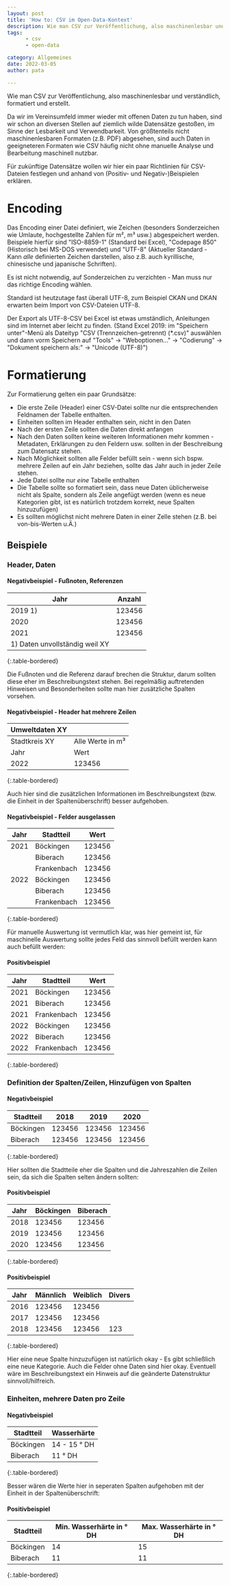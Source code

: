 ```yaml
---
layout: post
title: 'How to: CSV im Open-Data-Kontext'
description: Wie man CSV zur Veröffentlichung, also maschinenlesbar und verständlich, formatiert und erstellt.
tags: 
      - csv
      - open-data

category: Allgemeines
date: 2022-03-05
author: pata

---
```


Wie man CSV zur Veröffentlichung, also maschinenlesbar und verständlich, formatiert und erstellt.

Da wir im Vereinsumfeld immer wieder mit offenen Daten zu tun haben, sind wir schon an diversen Stellen auf ziemlich wilde Datensätze gestoßen, im Sinne der Lesbarkeit und Verwendbarkeit.
Von größtenteils nicht maschinenlesbaren Formaten (z.B. PDF) abgesehen, sind auch Daten in geeigneteren Formaten wie CSV häufig nicht ohne manuelle Analyse und Bearbeitung maschinell nutzbar.

Für zukünftige Datensätze wollen wir hier ein paar Richtlinien für CSV-Dateien festlegen und anhand von (Positiv- und Negativ-)Beispielen erklären.

# Encoding
Das Encoding einer Datei definiert, wie Zeichen (besonders Sonderzeichen wie Umlaute, hochgestellte Zahlen für m², m³ usw.) abgespeichert werden. Beispiele hierfür sind "ISO-8859-1" (Standard bei Excel), "Codepage 850" (Historisch bei MS-DOS verwendet) und "UTF-8" (Aktueller Standard - Kann _alle_ definierten Zeichen darstellen, also z.B. auch kyrillische, chinesische und japanische Schriften).

Es ist nicht notwendig, auf Sonderzeichen zu verzichten - Man muss nur das richtige Encoding wählen.

Standard ist heutzutage fast überall UTF-8, zum Beispiel CKAN und DKAN erwarten beim Import von CSV-Dateien UTF-8.

Der Export als UTF-8-CSV bei Excel ist etwas umständlich, Anleitungen sind im Internet aber leicht zu finden. (Stand Excel 2019: im "Speichern unter"-Menü als Dateityp "CSV (Trennzeichen-getrennt) (*.csv)" auswählen und dann vorm Speichern auf "Tools" -> "Weboptionen..." -> "Codierung" -> "Dokument speichern als:" -> "Unicode (UTF-8)")

# Formatierung
Zur Formatierung gelten ein paar Grundsätze:
- Die erste Zeile (Header) einer CSV-Datei sollte nur die entsprechenden Feldnamen der Tabelle enthalten.
- Einheiten sollten im Header enthalten sein, nicht in den Daten
- Nach der ersten Zeile sollten die Daten direkt anfangen
- Nach den Daten sollten keine weiteren Informationen mehr kommen - Metadaten, Erklärungen zu den Feldern usw. sollten in der Beschreibung zum Datensatz stehen.
- Nach Möglichkeit sollten alle Felder befüllt sein - wenn sich bspw. mehrere Zeilen auf ein Jahr beziehen, sollte das Jahr auch in jeder Zeile stehen.
- Jede Datei sollte nur _eine_ Tabelle enthalten
- Die Tabelle sollte so formatiert sein, dass neue Daten üblicherweise nicht als Spalte, sondern als Zeile angefügt werden (wenn es neue Kategorien gibt, ist es natürlich trotzdem korrekt, neue Spalten hinzuzufügen)
- Es sollten möglichst nicht mehrere Daten in einer Zelle stehen (z.B. bei von-bis-Werten u.Ä.)

## Beispiele

### Header, Daten

#### Negativbeispiel - Fußnoten, Referenzen

| Jahr                           | Anzahl |
|--------------------------------|--------|
| 2019 1)                        | 123456 |
| 2020                           | 123456 |
| 2021                           | 123456 |
| 1) Daten unvollständig weil XY |        |
{:.table-bordered}

Die Fußnoten und die Referenz darauf brechen die Struktur, darum sollten diese eher im Beschreibungstext stehen.
Bei regelmäßig auftretenden Hinweisen und Besonderheiten sollte man hier zusätzliche Spalten vorsehen.

#### Negativbeispiel - Header hat mehrere Zeilen

| Umweltdaten XY |                  |
|----------------|------------------|
| Stadtkreis XY  | Alle Werte in m³ |
| Jahr           | Wert             |
| 2022           | 123456           |
{:.table-bordered}

Auch hier sind die zusätzlichen Informationen im Beschreibungstext (bzw. die Einheit in der Spaltenüberschrift) besser aufgehoben.

#### Negativbeispiel - Felder ausgelassen

| Jahr | Stadtteil   | Wert   |
|------|-------------|--------|
| 2021 | Böckingen   | 123456 |
|      | Biberach    | 123456 |
|      | Frankenbach | 123456 |
| 2022 | Böckingen   | 123456 |
|      | Biberach    | 123456 |
|      | Frankenbach | 123456 |
{:.table-bordered}

Für manuelle Auswertung ist vermutlich klar, was hier gemeint ist, für maschinelle Auswertung sollte jedes Feld das sinnvoll befüllt werden kann auch befüllt werden:

#### Positivbeispiel

| Jahr | Stadtteil   | Wert   |
|------|-------------|--------|
| 2021 | Böckingen   | 123456 |
| 2021 | Biberach    | 123456 |
| 2021 | Frankenbach | 123456 |
| 2022 | Böckingen   | 123456 |
| 2022 | Biberach    | 123456 |
| 2022 | Frankenbach | 123456 |
{:.table-bordered}

### Definition der Spalten/Zeilen, Hinzufügen von Spalten

#### Negativbeispiel

| Stadtteil | 2018   | 2019   | 2020   |
|-----------|--------|--------|--------|
| Böckingen | 123456 | 123456 | 123456 |
| Biberach  | 123456 | 123456 | 123456 |
{:.table-bordered}

Hier sollten die Stadtteile eher die Spalten und die Jahreszahlen die Zeilen sein, da sich die Spalten selten ändern sollten:

#### Positivbeispiel

| Jahr | Böckingen | Biberach |
|------|-----------|----------|
| 2018 | 123456    | 123456   |
| 2019 | 123456    | 123456   |
| 2020 | 123456    | 123456   |
{:.table-bordered}

#### Positivbeispiel

| Jahr | Männlich | Weiblich | Divers |
|------|----------|----------|--------|
| 2016 | 123456   | 123456   |        |
| 2017 | 123456   | 123456   |        |
| 2018 | 123456   | 123456   | 123    |
{:.table-bordered}

Hier eine neue Spalte hinzuzufügen ist natürlich okay - Es gibt schließlich eine neue Kategorie. Auch die Felder ohne Daten sind hier okay. Eventuell wäre im Beschreibungstext ein Hinweis auf die geänderte Datenstruktur sinnvoll/hilfreich.

### Einheiten, mehrere Daten pro Zeile
#### Negativbeispiel

| Stadtteil | Wasserhärte  |
|-----------|--------------|
| Böckingen | 14 - 15 ° DH |
| Biberach  | 11 ° DH      |
{:.table-bordered}

Besser wären die Werte hier in seperaten Spalten aufgehoben mit der Einheit in der Spaltenüberschrift:

#### Positivbeispiel

| Stadtteil | Min. Wasserhärte in ° DH | Max. Wasserhärte in ° DH |
|-----------|--------------------------|--------------------------|
| Böckingen | 14                       | 15                       |
| Biberach  | 11                       | 11                       |
{:.table-bordered}
